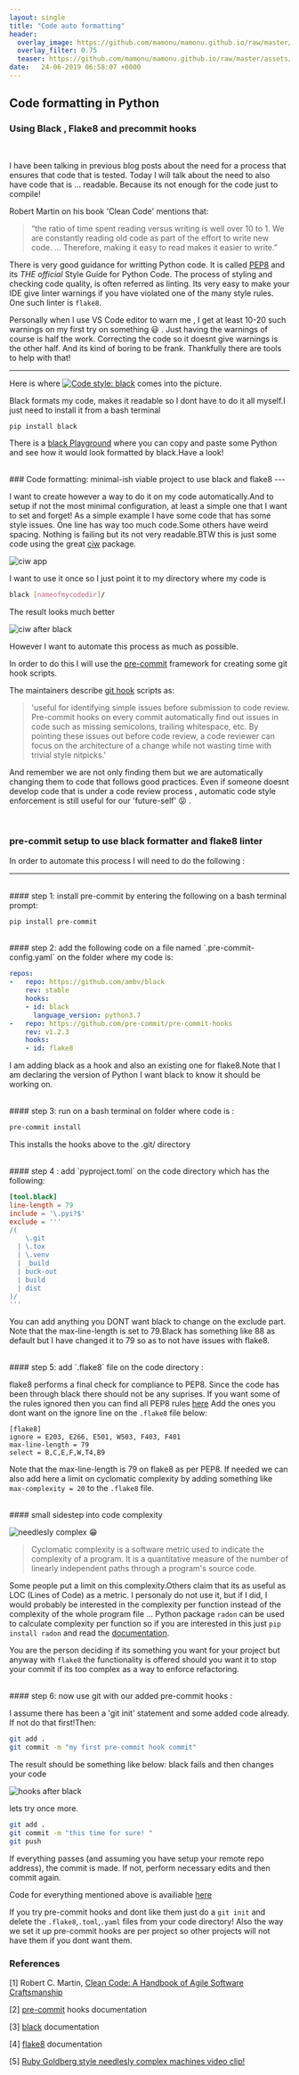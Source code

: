 ```yaml
---
layout: single
title: "Code auto formatting"
header:
  overlay_image: https://github.com/mamonu/mamonu.github.io/raw/master/assets/cmft/codefmt-bg.jpg
  overlay_filter: 0.75
  teaser: https://github.com/mamonu/mamonu.github.io/raw/master/assets/cmft/codefmt-bg.jpg
date:   24-06-2019 06:58:07 +0000
---
```



## Code formatting in Python

### Using Black , Flake8 and precommit hooks

<br /> 

I have been talking in previous blog posts about the need for a process that ensures that code that is tested. Today I will talk about the need to also have code that is ... readable. Because its not enough for the code just to compile! 

Robert Martin on his book 'Clean Code' mentions that:

> “the ratio of time spent reading versus writing is well over 10 to 1. 
> We are constantly reading old code as part of the effort to write new code. ... Therefore, making it easy to 
> read makes it easier to write.” 

There is very good guidance for writting Python code. It is called [PEP8](https://www.python.org/dev/peps/pep-0008/) and its 
*THE official* Style Guide for Python Code. The process of styling and checking code quality, is often referred as linting.
Its very easy to make your IDE give linter warnings if you have violated one of the many style rules. One such linter is `flake8`.

Personally when I use VS Code editor to warn me , I get at least 10-20 such warnings on my first try on something :smiley: . 
Just having the warnings of course is half the work. Correcting the code so it doesnt give warnings is the other half.
And its kind of boring to be frank. Thankfully there are tools to help with that!

---


Here is where  [![Code style: black](https://img.shields.io/badge/code%20style-black-000000.svg)](https://github.com/ambv/black) comes into the picture.

Black formats my code, makes it readable so I dont have to do it all myself.I just need to install it from a bash terminal

```bash
pip install black
```

There is a [black Playground](https://black.now.sh/?version=stable&state=_Td6WFoAAATm1rRGAgAhARYAAAB0L-Wj4ARIAmpdAD2IimZxl1N_WlkPinBFoXIfdFTaTVkGVeHShArYj9yPlDvwBA7LhGo8BvRQqDilPtgsfdKl-ha7EFp0Ma6lY_06IceKiVsJ3BpoICJM9wU1VJLD7l3qd5xTmo78LqThf9uibGWcWCD16LBOn0JK8rhhx_Gf2ClySDJtvm7zQJ1Z-Ipmv9D7I_zhjztfi2UTVsJp7917XToHBm2EoNZqyE8homtGskFIiif5EZthHQvvOj8S2gJx8_t_UpWp1ScpIsD_Xq83LX-B956I_EBIeNoGwZZPFC5zAIoMeiaC1jU-sdOHVucLJM_x-jkzMvK8Utdfvp9MMvKyTfb_BZoe0-FAc2ZVlXEpwYgJVAGdCXv3lQT4bpTXyBwDrDVrUeJEg5cXH4TUTNf-yo029ofjTcZgdwbwkBGElHbHHsQNOhuA4R9GbE2Xx6TfVmH9I4AsqU3ohV7t3GkBwkM8XInLiVOQZ4p5yjM-SW4u3I6_BUS8o2djSZaPvzZPDScXVk1OXu3w0wV7DfrgiK_dpzHntoOvqSHrNLg-Ea6zvV6G2nil3QBTBPl5PDtMwDKchtvwmlhnbvTOrh53X9EnSe8QtRKbMLO4pxx4bAJX-hVCXl5OHpCGZLowD7JdKj1-NctJy9DL99yr-X6yu7KwGCYG7t3fm-lt7Lg_HS9xbBrWDVKBKwM2F7hmR1_n9RFjznRBHD3OpHKlgiWjbWJI0Q6GhXazSt_NVH1KtFiY_UPzzuchkeq2AcjGvQd3-ZPkoFJkNU1Xx7q1i62bM0OKwmDiCfvkAawxnd7m-XNxYKWe-wOQsezLPJVoqGQVoAAAAMKfaCNgGGWKAAGGBckIAABcXArGscRn-wIAAAAABFla)
where you can copy and paste some Python and see how it would look formatted by black.Have a look!

<br /> 
### Code formatting: minimal-ish viable project to use black and flake8 
---

I want to create however a way to do it on my code automatically.And to setup if not the most minimal configuration, 
at least a simple one that I want to set and forget! As a simple example I have some code that has some 
style issues. One line has way too much code.Some others have weird spacing. Nothing is failing but its not very readable.BTW this is just some code using the great [ciw](https://github.com/CiwPython/Ciw) package.

![ciw app](https://github.com/mamonu/mamonu.github.io/raw/master/assets/cmft/ciw-preblack.png)

I want to use it once so I just point it to my directory where my code is

```bash
black [nameofmycodedir]/
```

The result looks much better 


![ciw after black](https://github.com/mamonu/mamonu.github.io/raw/master/assets/cmft/after-black.png)


However I want to automate this process as much as possible. 


In order to do this I will use the [pre-commit](https://github.com/pre-commit/pre-commit) framework for creating some git hook scripts.


The maintainers describe [git hook](https://git-scm.com/docs/githooks) scripts as: 

> 'useful for identifying simple issues before submission to code review. Pre-commit hooks on every commit automatically find
> out issues in code such as missing semicolons, trailing whitespace, etc. By pointing these issues out before code review,
> a code reviewer can focus on the architecture of a change while not wasting time with trivial style nitpicks.'

And remember we are not only finding them but we are automatically changing them to code that follows good practices.
Even if someone doesnt develop code that is under a code review process , automatic code style enforcement is still 
useful for our 'future-self' :stuck_out_tongue_closed_eyes: . 

<br /> 

### pre-commit setup to use black formatter and flake8 linter

In order to automate this process I will need to do the following :

---

<br /> 
#### step 1: install pre-commit by entering the following on a bash terminal prompt:
<br /> 


```bash
pip install pre-commit
```

<br /> 
#### step 2: add the following code on a file named `.pre-commit-config.yaml` on the folder where my code is:
<br /> 

```yaml
repos:
-   repo: https://github.com/ambv/black
    rev: stable
    hooks:
    - id: black
      language_version: python3.7
-   repo: https://github.com/pre-commit/pre-commit-hooks
    rev: v1.2.3
    hooks:
    - id: flake8
```

I am adding black as a hook and also an existing one for flake8.Note that I am declaring the version of Python I want black to
know it should be working on.


<br /> 
#### step 3: run on a bash terminal on folder where code is :
<br /> 

```bash
pre-commit install
```
This installs the hooks above to the .git/ directory

<br /> 
#### step 4 : add `pyproject.toml` on the code directory which has the following:
<br /> 

```toml
[tool.black]
line-length = 79
include = '\.pyi?$'
exclude = '''
/(
    \.git
  | \.tox
  | \.venv
  | _build
  | buck-out
  | build
  | dist
)/
'''
```

You can add anything you DONT want black to change on the exclude part.
Note that the max-line-length is set to 79.Black has something like 88 as default but I have changed it to 79 so
as to not have issues with flake8. 

<br /> 
#### step 5: add `.flake8` file on the code directory :
<br /> 

flake8 performs a final check for compliance to PEP8. Since the code has been through black there should not be any suprises.
If you want some of the rules ignored then you can find all PEP8 rules [here](https://www.python.org/dev/peps/#finished-peps-done-with-a-stable-interface)
Add the ones you dont want on the ignore line on the `.flake8` file below:

```flake8
[flake8]
ignore = E203, E266, E501, W503, F403, F401
max-line-length = 79
select = B,C,E,F,W,T4,B9
```


Note that the max-line-length is 79 on flake8 as per PEP8. If needed we can also add here a limit on cyclomatic complexity by adding something like `max-complexity = 20` to the `.flake8` file. 

<br /> 
#### small sidestep into code complexity
<br /> 

![needlesly complex](https://www.jta.org/wp-content/uploads/2012/05/url.gif)
:grin:


> Cyclomatic complexity is a software metric used to indicate the complexity of a program. It is a quantitative measure 
> of the number of linearly independent paths through a program's source code.

Some people put a limit on this complexity.Others claim that its as useful as LOC (Lines of Code) as a metric. I personaly do not use it, but if I did, I would probably be interested in the complexity per function instead of the complexity of the whole program file ... Python package `radon` can be used to calculate complexity per function so if you are interested in this just `pip install radon` and read the [documentation](https://radon.readthedocs.io/en/latest/intro.html).

You are the person deciding if its something you want for your project but anyway with `flake8` the functionality is offered should you want it to stop your commit if its too complex as a way to enforce refactoring.

<br /> 
#### step 6: now use git with our added pre-commit hooks  :
<br /> 

I assume there has been a 'git init' statement and some added code already. If not do that first!Then:

```bash
git add .
git commit -m "my first pre-commit hook commit"
```

The result should be something like below:
black fails and then changes your code

![hooks after black](https://github.com/mamonu/mamonu.github.io/raw/master/assets/cmft/commithook2.png)

lets try once more.


```bash
git add .
git commit -m "this time for sure! "
git push
```
If everything passes (and assuming you have setup your remote repo address), the commit is made. 
If not, perform necessary edits and then commit again.


Code for everything mentioned above is availiable [here](https://github.com/mamonu/qiwdemo)

If you try pre-commit hooks and dont like them just do a `git init` and delete the `.flake8`,`.toml`,`.yaml` files from your code directory! Also the way we set it up pre-commit hooks are per project so other projects will not have them if you dont
want them.


### References 

 [1] Robert C. Martin, [Clean Code: A Handbook of Agile Software Craftsmanship](https://www.goodreads.com/book/show/3735293-clean-code)
 
 [2] [pre-commit](https://pre-commit.com/) hooks documentation
 
 [3] [black](https://black.readthedocs.io/en/stable/) documentation
 
 [4] [flake8](http://flake8.pycqa.org/en/latest/index.html) documentation
 
 [5] [Ruby Goldberg style needlesly complex machines video clip!](https://www.youtube.com/watch?v=qybUFnY7Y8w)
 
 
 
